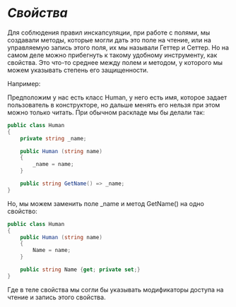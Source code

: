 # *Свойства*

Для соблюдения правил инскапсуляции, при работе с полями, мы создавали методы, которые могли дать это поле на чтение, или на управляемую запись этого поля, их мы называли Геттер и Сеттер. Но на самом деле можно прибегнуть к такому удобному инструменту, как свойства. Это что-то среднее между полем и методом, у которого мы можем указывать степень его защищенности.

Например:

Предположим у нас есть класс Human, у него есть имя, которое задает пользователь в конструкторе, но дальше менять его нельзя при этом можно только читать. При обычном раскладе мы бы делали так:

```cs
public class Human
{
    private string _name;

    public Human (string name)
    {
        _name = name;        
    }

    public string GetName() => _name;
}
```

Но, мы можем заменить поле _name и метод GetName() на одно свойство:

```cs
public class Human
{
    public Human (string name)
    {
        Name = name;        
    }

    public string Name {get; private set;}
}
```

Где в теле свойства мы согли бы указывать модификаторы доступа на чтение и запись этого свойства.
